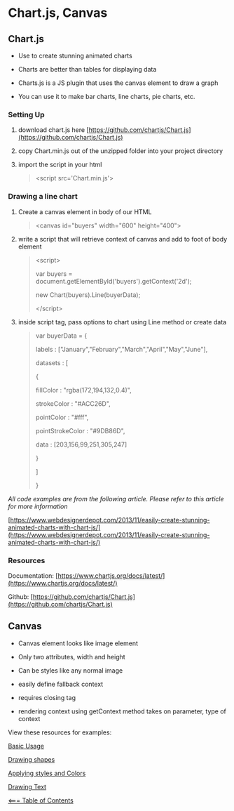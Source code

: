 # **Chart.js, Canvas**

## Chart.js

* Use to create stunning animated charts

* Charts are better than tables for displaying data

* Charts.js is a JS plugin that uses the canvas element to draw a graph

* You can use it to make bar charts, line charts, pie charts, etc.

### Setting Up

1. download chart.js here [https://github.com/chartjs/Chart.js](https://github.com/chartjs/Chart.js)

1. copy Chart.min.js out of the unzipped folder into your project directory

1. import the script in your html
    > \<script src='Chart.min.js'></script>

### Drawing a line chart

1. Create a canvas element in body of our HTML
    > \<canvas id="buyers" width="600" height="400"></canvas>

1. write a script that will retrieve context of canvas and add to foot of body element
    > \<script>
    >
    > var buyers = document.getElementById('buyers').getContext('2d');
    >
    > new Chart(buyers).Line(buyerData);
    >
    > \</script>

1. inside script tag, pass options to chart using Line method or create data
    > var buyerData = {
    >
    > labels : ["January","February","March","April","May","June"],
    >
    > datasets : [
    >
    > {
    >
    > fillColor : "rgba(172,194,132,0.4)",
    >
    > strokeColor : "#ACC26D",
    >
    > pointColor : "#fff",
    >
    > pointStrokeColor : "#9DB86D",
    >
    > data : [203,156,99,251,305,247]
    >
    > }
    >
    > ]
    >
    > }

*All code examples are from the following article. Please refer to this article for more information* 

[https://www.webdesignerdepot.com/2013/11/easily-create-stunning-animated-charts-with-chart-js/](https://www.webdesignerdepot.com/2013/11/easily-create-stunning-animated-charts-with-chart-js/)

### Resources

Documentation: [https://www.chartjs.org/docs/latest/](https://www.chartjs.org/docs/latest/)

Github: [https://github.com/chartjs/Chart.js](https://github.com/chartjs/Chart.js)

## Canvas

* Canvas element looks like image element

* Only two attributes, width and height

* Can be styles like any normal image

* easily define fallback context

* requires closing tag

* rendering context using getContext method takes on parameter, type of context

View these resources for examples:

[Basic Usage](https://developer.mozilla.org/en-US/docs/Web/API/Canvas_API/Tutorial/Basic_usage)

[Drawing shapes](https://developer.mozilla.org/en-US/docs/Web/API/Canvas_API/Tutorial/Drawing_shapes)

[Applying styles and Colors](https://developer.mozilla.org/en-US/docs/Web/API/Canvas_API/Tutorial/Applying_styles_and_colors)

[Drawing Text](https://developer.mozilla.org/en-US/docs/Web/API/Canvas_API/Tutorial/Drawing_text)

[<=== Table of Contents](https://peterjast.github.io/reading-notes/)

